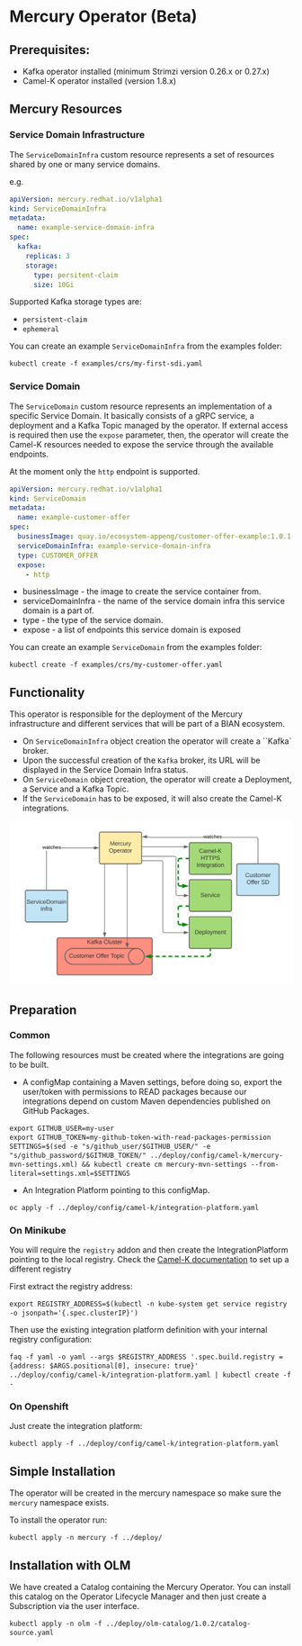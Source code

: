 # Mercury Operator (Beta)
## Prerequisites:

- Kafka operator installed (minimum Strimzi version 0.26.x or 0.27.x)
- Camel-K operator installed (version 1.8.x)

## Mercury Resources

### Service Domain Infrastructure

The `ServiceDomainInfra` custom resource represents a set of resources shared by one or many service domains.

e.g.
```yaml
apiVersion: mercury.redhat.io/v1alpha1
kind: ServiceDomainInfra
metadata:
  name: example-service-domain-infra
spec:
  kafka:
    replicas: 3
    storage:
      type: persitent-claim
      size: 10Gi
```

Supported Kafka storage types are:
* `persistent-claim`
* `ephemeral`

You can create an example `ServiceDomainInfra` from the examples folder:

```shell
kubectl create -f examples/crs/my-first-sdi.yaml
```

### Service Domain

The `ServiceDomain` custom resource represents an implementation of a specific Service Domain.
It basically consists of a gRPC service, a deployment and a Kafka Topic managed by the operator. 
If external access is required then use the `expose` parameter, then, the operator will create
the Camel-K resources needed to expose the service through the available endpoints.

At the moment only the `http` endpoint is supported.

```yaml
apiVersion: mercury.redhat.io/v1alpha1
kind: ServiceDomain
metadata:
  name: example-customer-offer
spec:
  businessImage: quay.io/ecosystem-appeng/customer-offer-example:1.0.1-SNAPSHOT
  serviceDomainInfra: example-service-domain-infra
  type: CUSTOMER_OFFER
  expose:
    - http
```
* businessImage - the image to create the service container from.
* serviceDomainInfra - the name of the service domain infra this service domain is a part of.
* type - the type of the service domain.
* expose - a list of endpoints this service domain is exposed 

You can create an example `ServiceDomain` from the examples folder:

```shell
kubectl create -f examples/crs/my-customer-offer.yaml
```

## Functionality

This operator is responsible for the deployment of the Mercury infrastructure and different services that will
be part of a BIAN ecosystem.

* On `ServiceDomainInfra` object creation the operator will create a ``Kafka` broker.
* Upon the successful creation of the `Kafka` broker, its URL will be displayed in the Service Domain Infra status.
* On `ServiceDomain` object creation, the operator will create a Deployment, a Service and a Kafka Topic.
* If the `ServiceDomain` has to be exposed, it will also create the Camel-K integrations.

![Mercury Deployment](./images/operator-all.svg)

## Preparation

### Common

The following resources must be created where the integrations are going to be built.

- A configMap containing a Maven settings, before doing so, export the user/token
  with permissions to READ packages because our integrations depend on custom Maven
  dependencies published on GitHub Packages.

```shell
export GITHUB_USER=my-user
export GITHUB_TOKEN=my-github-token-with-read-packages-permission
SETTINGS=$(sed -e "s/github_user/$GITHUB_USER/" -e "s/github_password/$GITHUB_TOKEN/" ../deploy/config/camel-k/mercury-mvn-settings.xml) && kubectl create cm mercury-mvn-settings --from-literal=settings.xml=$SETTINGS
```

- An Integration Platform pointing to this configMap.

```shell
oc apply -f ../deploy/config/camel-k/integration-platform.yaml
```

### On Minikube

You will require the `registry` addon and then create the IntegrationPlatform
pointing to the local registry. Check the [Camel-K documentation](https://camel.apache.org/camel-k/1.8.x/installation/registry/registry.html)
to set up a different registry

First extract the registry address:

```shell
export REGISTRY_ADDRESS=$(kubectl -n kube-system get service registry -o jsonpath='{.spec.clusterIP}')
```
Then use the existing integration platform definition with your internal registry configuration:

```shell
faq -f yaml -o yaml --args $REGISTRY_ADDRESS '.spec.build.registry = {address: $ARGS.positional[0], insecure: true}' ../deploy/config/camel-k/integration-platform.yaml | kubectl create -f -
```

### On Openshift
Just create the integration platform:

```shell
kubectl apply -f ../deploy/config/camel-k/integration-platform.yaml
```

## Simple Installation

The operator will be created in the mercury namespace so make sure the `mercury` namespace exists.

To install the operator run:

```shell
kubectl apply -n mercury -f ../deploy/
```

## Installation with OLM

We have created a Catalog containing the Mercury Operator. You can install this catalog on the
Operator Lifecycle Manager and then just create a Subscription via the user interface.

```shell
kubectl apply -n olm -f ../deploy/olm-catalog/1.0.2/catalog-source.yaml
```
